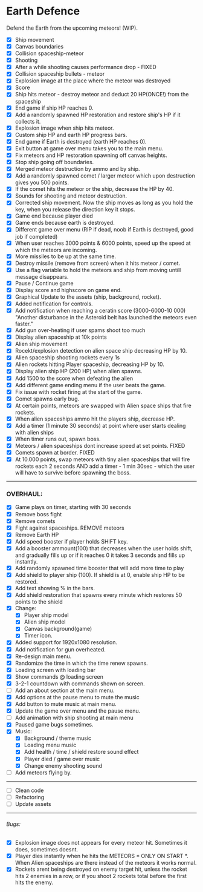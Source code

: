 # Earth Defence
Defend the Earth from the upcoming meteors! (WIP).

* [x] Ship movement
* [x] Canvas boundaries
* [x] Collision spaceship-meteor
* [x] Shooting
* [x] After a while shooting causes performance drop - FIXED
* [x] Collision spaceship bullets - meteor
* [x] Explosion image at the place where the meteor was destroyed
* [x] Score
* [x] Ship hits meteor - destroy meteor and deduct 20 HP(ONCE!) from the spaceship
* [x] End game if ship HP reaches 0.
* [x] Add a randomly spawned HP restoration and restore ship's HP if it collects it.
* [x] Explosion image when ship hits meteor.
* [x] Custom ship HP and earth HP progress bars.
* [x] End game if Earth is destroyed (earth HP reaches 0).
* [x] Exit button at game over menu takes you to the main menu.
* [x] Fix meteors and HP restoration spawning off canvas heights.
* [x] Stop ship going off boundaries.
* [x] Merged meteor destruction by ammo and by ship.
* [x] Add a randomly spawned comet / larger meteor which upon destruction gives you 500 points.
* [x] If the comet hits the meteor or the ship, decrease the HP by 40.
* [x] Sounds for shooting and meteor destruction.
* [x] Corrected ship movement. Now the ship moves as long as you hold the key, when you release the direction key it stops.
* [x]  Game end because player died
* [x]  Game ends because earth is destroyed.
* [x]  Different game over menu (RIP if dead, noob if Earth is destroyed, good job if completed)
* [x]  When user reaches 3000 points & 6000 points, speed up the speed at which the meteors are incoming.
* [x]  More missiles to be up at the same time.
* [x]  Destroy missile (remove from screen) when it hits meteor / comet.
* [x]  Use a flag variable to hold the meteors and ship from moving untill message disappears.
* [x]  Pause / Continue game
* [x]  Display score and highscore on game end.
* [x]  Graphical Update to the assets (ship, background, rocket).
* [x]  Added notification for controls.
* [x]  Add notification when reaching a ceratin score (3000-6000-10 000) "Another disturbance in the Asteroid belt has launched the meteors even faster."
* [x]  Add gun over-heating if user spams shoot too much
* [x]  Display alien spaceship at 10k points
* [x]  Alien ship movement
* [x]  Rocekt/explosion detection on alien space ship decreasing HP by 10.
* [x]  Alien spaceship shooting rockets every 1s
* [x]  Alien rockets hitting Player spaceship, decreasing HP by 10.
* [x]  Display alien ship HP (200 HP) when alien spawns. 
* [x]  Add 1500 to the score when defeating the alien
* [x]  Add different game ending menu if the user beats the game.
* [x]  Fix issue with rocket firing at the start of the game.
* [x]  Comet spawns early bug.
* [x]  At certain points, meteors are swapped with Alien space ships that fire rockets.
* [x]  When alien spaceships ammo hit the players ship, decrease HP.
* [x]  Add a timer (1 minute 30 seconds) at point where user starts dealing with alien ships
* [x]  When timer runs out, spawn boss.
* [x]  Meteors / alien spaceships dont increase speed at set points. FIXED
* [x]  Comets spawn at border. FIXED
* [x]  At 10.000 points, swap meteors with tiny alien spaceships that will fire rockets each 2 seconds AND add a timer - 1 min 30sec - which the user will have to survive before spawning the boss.
-------------------
### OVERHAUL:
* [x] Game plays on timer, starting with 30 seconds
* [x] Remove boss fight
* [x] Remove comets
* [x] Fight against spaceships. REMOVE meteors
* [x] Remove Earth HP
* [x] Add speed booster if player holds SHIFT key.
* [x] Add a booster ammount(100) that decreases when the user holds shift, and gradually fills up or if it reaches 0 it takes 3 seconds and fills up instantly.
* [x] Add randomly spawned time booster that will add more time to play
* [x] Add shield to player ship (100). If shield is at 0, enable ship HP to be restored.
* [x] Add text showing % in the bars. 
* [x] Add shield restoration that spawns every minute which restores 50 points to the shield
* [x] Change:
  * [x] Player ship model
  * [x] Alien ship model
  * [x] Canvas background(game)
  * [x] Timer icon.
* [x]  Added support for 1920x1080 resolution.
* [x]  Add notification for gun overheated.
* [x]  Re-design main menu.
* [x]  Randomize the time in which the time renew spawns.
* [x]  Loading screen with loading bar
* [x]  Show commands @ loading screen
* [x]  3-2-1 countdown with commands shown on screen.
* [ ]  Add an about section at the main menu.
* [x]  Add options at the pause menu to mute the music
* [x]  Add button to mute music at main menu.
* [x]  Update the game over menu and the pause menu.
* [ ]  Add animation with ship shooting at main menu
* [x]  Paused game bugs sometimes.
* [x]  Music:
    * [x] Background / theme music
    * [x] Loading menu music
    * [x] Add health / time / shield restore sound effect
    * [x] Player died / game over music
    * [x] Change enemy shooting sound
* [ ] Add meteors flying by.
------------------------------------------------
* [ ]  Clean code
* [ ]  Refactoring
* [ ]  Update assets
-------------------
###### Bugs:
* [x]  Explosion image does not appears for every meteor hit. Sometimes it does, sometimes doesnt.
* [x]  Player dies instantly when he hits the METEORS * ONLY ON START *. When Alien spaceships are there instead of the meteors it works normal.
* [x]  Rockets arent being destroyed on enemy target hit, unless the rocket hits 2 enemies in a row, or if you shoot 2 rockets total before the first hits the enemy.
